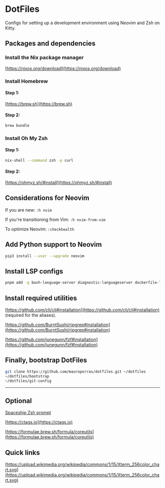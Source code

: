 # DotFiles

Configs for setting up a development environment using Neovim and Zsh on Kitty.

## Packages and dependencies

### Install the Nix package manager

[https://nixos.org/download](https://nixos.org/download)

### Install Homebrew

#### Step 1:

[https://brew.sh](https://brew.sh)

#### Step 2:

```bash
brew bundle
```

### Install Oh My Zsh

#### Step 1:

```bash
nix-shell --command zsh -p curl
```

#### Step 2:

[https://ohmyz.sh/#install](https://ohmyz.sh/#install)

## Considerations for Neovim

If you are new: `:h nvim`

If you're transitioning from Vim: `:h nvim-from-vim`

To optimize Neovim: `:checkhealth`

## Add Python support to Neovim

```bash
pip3 install --user --upgrade neovim
```

## Install LSP configs

```bash
pnpm add -g bash-language-server diagnostic-languageserver dockerfile-language-server-nodejs neovim prettier stylelint-lsp svelte-language-server @tailwindcss/language-server typescript typescript-language-server vscode-langservers-extracted yaml-language-server
```

## Install required utilities

[https://github.com/cli/cli#installation](https://github.com/cli/cli#installation)
(required for the aliases).

[https://github.com/BurntSushi/ripgrep#installation](https://github.com/BurntSushi/ripgrep#installation)

[https://github.com/junegunn/fzf#installation](https://github.com/junegunn/fzf#installation)

## Finally, bootstrap DotFiles

```bash
git clone https://github.com/mauroporras/dotfiles.git ~/dotfiles
~/dotfiles/bootstrap
~/dotfiles/git-config
```

---

## Optional

[Spaceship Zsh prompt](https://github.com/spaceship-prompt/spaceship-prompt#installing)

[https://ctags.io](https://ctags.io)

[https://formulae.brew.sh/formula/coreutils](https://formulae.brew.sh/formula/coreutils)

## Quick links

[https://upload.wikimedia.org/wikipedia/commons/1/15/Xterm_256color_chart.svg](https://upload.wikimedia.org/wikipedia/commons/1/15/Xterm_256color_chart.svg)
